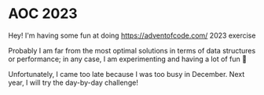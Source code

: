 # AOC 2023

Hey! I'm having some fun at doing https://adventofcode.com/ 2023 exercise

Probably I am far from the most optimal solutions in terms of data structures or performance; in any case, I am experimenting and having a lot of fun 🚀

Unfortunately, I came too late because I was too busy in December. Next year, I will try the day-by-day challenge!
